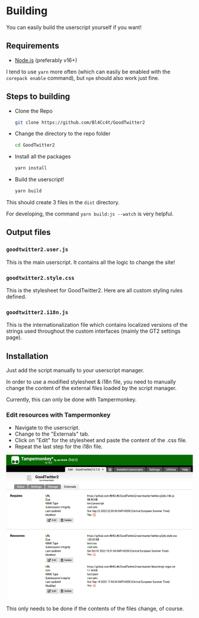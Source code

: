 # Building
You can easily build the userscript yourself if you want!


## Requirements
- [Node.js](https://nodejs.org) (preferably v16+)

I tend to use `yarn` more often (which can easily be enabled with the `corepack enable` command), but `npm` should also work just fine.

## Steps to building
- Clone the Repo
  ```sh
  git clone https://github.com/Bl4Cc4t/GoodTwitter2
  ```

- Change the directory to the repo folder
  ```sh
  cd GoodTwitter2
  ```

- Install all the packages
  ```sh
  yarn install
  ```

- Build the userscript!
  ```sh
  yarn build
  ```

This should create 3 files in the `dist` directory.

For developing, the command `yarn build:js --watch` is very helpful.

## Output files

### `goodtwitter2.user.js`
This is the main userscript. It contains all the logic to change the site!

### `goodtwitter2.style.css`
This is the stylesheet for GoodTwitter2. Here are all custom styling rules defined.

### `goodtwitter2.i18n.js`
This is the internationalization file which contains localized versions of the strings used throughout the custom interfaces (mainly the GT2 settings page).

## Installation
Just add the script manually to your userscript manager.

In order to use a modified stylesheet & i18n file, you need to manually change the content of the external files loaded by the script manager.

Currently, this can only be done with Tampermonkey.

### Edit resources with Tampermonkey
- Navigate to the userscript.
- Change to the "Externals" tab.
- Click on "Edit" for the stylesheet and paste the content of the .css file.
- Repeat the last step for the i18n file.

![](img/building/tm-edit-resources.png)

This only needs to be done if the contents of the files change, of course.
